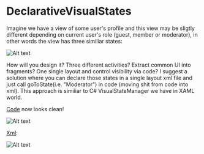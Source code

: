 DeclarativeVisualStates
=======================

Imagine we have a view of some user's profile and this view may be sligtly different depending on current user's role (guest, member or moderator), in other words the view has three similiar states:

![Alt text](http://habrastorage.org/files/c1b/99f/e6c/c1b99fe6c83244768637b0323c5b252b.png)

How will you design it? Three different activities? Extract common UI into fragments? One single layout and control visibility via code? I suggest a solution where you can declare those states in a single layout xml file and just call goToState(i.e. "Moderator") in code (moving shit from code into xml). This approach is similiar to C# VisualStateManager we have in XAML world.

[Code](DeclarativeVisualStates/blob/master/app/src/main/java/com/eb/vsm/app/MainActivity.java) now looks clean!

![Alt text](http://habrastorage.org/files/882/d0a/dc1/882d0adc184f4d45997476d1c22650ca.png)

[Xml](DeclarativeVisualStates/blob/master/app/src/main/res/layout/activity_main.xml):

![Alt text](http://habrastorage.org/files/1a3/e9a/ab0/1a3e9aab0f804e03bfe6e8186dd3e7e5.png)
